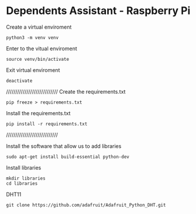# Dependents Assistant - Raspberry Pi

Create a virtual enviroment
```
python3 -m venv venv
```

Enter to the vitual enviroment
```
source venv/bin/activate
```

Exit virtual enviroment
```
deactivate
```

////////////////////////////
Create the requirements.txt
```
pip freeze > requirements.txt
```

Install the requirements.txt
```
pip install -r requirements.txt
```
////////////////////////////


Install the software that allow us to add libraries
```
sudo apt-get install build-essential python-dev
```

Install libraries
```
mkdir libraries
cd libraries
```

DHT11
```
git clone https://github.com/adafruit/Adafruit_Python_DHT.git
```
